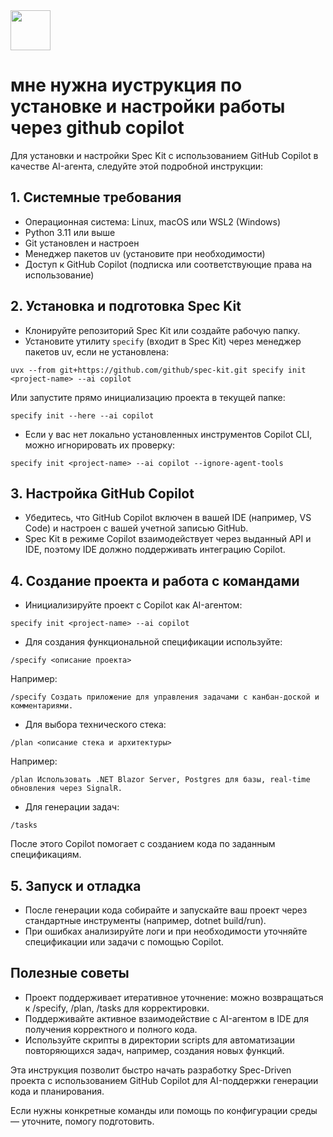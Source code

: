 <img src="https://r2cdn.perplexity.ai/pplx-full-logo-primary-dark%402x.png" style="height:64px;margin-right:32px"/>

# мне нужна иyструкция по установке и настройки работы через github copilot

Для установки и настройки Spec Kit с использованием GitHub Copilot в качестве AI-агента, следуйте этой подробной инструкции:

## 1. Системные требования

- Операционная система: Linux, macOS или WSL2 (Windows)
- Python 3.11 или выше
- Git установлен и настроен
- Менеджер пакетов uv (установите при необходимости)
- Доступ к GitHub Copilot (подписка или соответствующие права на использование)


## 2. Установка и подготовка Spec Kit

- Клонируйте репозиторий Spec Kit или создайте рабочую папку.
- Установите утилиту `specify` (входит в Spec Kit) через менеджер пакетов uv, если не установлена:

```
uvx --from git+https://github.com/github/spec-kit.git specify init <project-name> --ai copilot
```

Или запустите прямо инициализацию проекта в текущей папке:

```
specify init --here --ai copilot
```

- Если у вас нет локально установленных инструментов Copilot CLI, можно игнорировать их проверку:

```
specify init <project-name> --ai copilot --ignore-agent-tools
```


## 3. Настройка GitHub Copilot

- Убедитесь, что GitHub Copilot включен в вашей IDE (например, VS Code) и настроен с вашей учетной записью GitHub.
- Spec Kit в режиме Copilot взаимодействует через выданный API и IDE, поэтому IDE должно поддерживать интеграцию Copilot.


## 4. Создание проекта и работа с командами

- Инициализируйте проект с Copilot как AI-агентом:

```
specify init <project-name> --ai copilot
```

- Для создания функциональной спецификации используйте:

```
/specify <описание проекта>
```

Например:

```
/specify Создать приложение для управления задачами с канбан-доской и комментариями.
```

- Для выбора технического стека:

```
/plan <описание стека и архитектуры>
```

Например:

```
/plan Использовать .NET Blazor Server, Postgres для базы, real-time обновления через SignalR.
```

- Для генерации задач:

```
/tasks
```

После этого Copilot помогает с созданием кода по заданным спецификациям.


## 5. Запуск и отладка

- После генерации кода собирайте и запускайте ваш проект через стандартные инструменты (например, dotnet build/run).
- При ошибках анализируйте логи и при необходимости уточняйте спецификации или задачи с помощью Copilot.


## Полезные советы

- Проект поддерживает итеративное уточнение: можно возвращаться к /specify, /plan, /tasks для корректировки.
- Поддерживайте активное взаимодействие с AI-агентом в IDE для получения корректного и полного кода.
- Используйте скрипты в директории scripts для автоматизации повторяющихся задач, например, создания новых функций.

Эта инструкция позволит быстро начать разработку Spec-Driven проекта с использованием GitHub Copilot для AI-поддержки генерации кода и планирования.

Если нужны конкретные команды или помощь по конфигурации среды — уточните, помогу подготовить.

